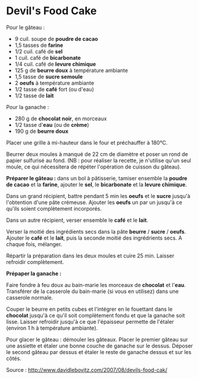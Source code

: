 # Devil's Food Cake

Pour le gâteau :

* 9 cuil. soupe de **poudre de cacao**
* 1,5 tasses de **farine**
* 1/2 cuil. café de **sel**
* 1 cuil. café de **bicarbonate**
* 1/4 cuil. café de **levure chimique**
* 125 g de **beurre doux** à température ambiante
* 1,5 tasse de **sucre semoule**
* 2 **oeufs** à température ambiante
* 1/2 tasse de **café** fort (ou d'eau)
* 1/2 tasse de **lait**

Pour la ganache :

* 280 g de **chocolat noir**, en morceaux
* 1/2 tasse d'**eau** (ou de **crème**)
* 190 g de **beurre doux**

Placer une grille à mi-hauteur dans le four et préchauffer à 180°C.

Beurrer deux moules à manqué de 22 cm de diamètre et poser un rond de papier sulfurisé au fond. (NB : pour réaliser la recette, je n'utilise qu'un seul moule, ce qui nécessitera de répéter l'opération de cuisson du gâteau).

**Préparer le gâteau :** dans un bol à pâtisserie, tamiser ensemble la **poudre de cacao** et la **farine**, ajouter le **sel**, le **bicarbonate** et la **levure chimique**.

Dans un grand récipient, battre pendant 5 min les **oeufs** et le **sucre** jusqu'à l'obtention d'une pâte crémeuse. Ajouter les **oeufs** un par un jusqu'à ce qu'ils soient complètement incorporés.

Dans un autre récipient, verser ensemble le **café** et le **lait**.

Verser la moitié des ingrédients secs dans la pâte **beurre** / **sucre** / **oeufs**. Ajouter le **café** et le **lait**, puis la seconde moitié des ingrédrients secs. A chaque fois, mélanger.

Répartir la préparation dans les deux moules et cuire 25 min. Laisser refroidir complètement.

**Prépaper la ganache :**

Faire fondre à feu doux au bain-marie les morceaux de **chocolat** et l'**eau**. Transférer de la casserole du bain-marie (si vous en utilisez) dans une casserole normale.

Couper le beurre en petits cubes et l'intégrer en le fouettant dans le **chocolat** jusqu'à ce qu'il soit complètement fondu et que la ganache soit lisse. Laisser refroidir jusqu'à ce que l'épaisseur permette de l'étaler (environ 1 h à température ambiante).

Pour glacer le gâteau : démouler les gâteaux. Placer le premier gâteau sur une assiette et étaler une bonne couche de ganache sur le dessus. Déposer le second gâteau par dessus et étaler le reste de ganache dessus et sur les côtés.


Source : http://www.davidlebovitz.com/2007/08/devils-food-cak/
